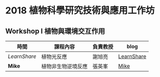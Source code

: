 # 2018 植物科學研究技術與應用工作坊

## Workshop I 植物與環境交互作用

|    時間      |    課程內容 |  負責教授  |         blog                |
| ------------ | ------------------ | -----|------------------------------- |
| _LearnShare_ |  植物光反應 | 謝旭亮|[LearnShare](http://xianbai.me) |
| __Mike__     |  植物非生物逆境反應 |張英峯| [Mike](http://mike.me)          |

